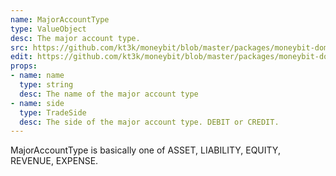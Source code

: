 ```yaml
---
name: MajorAccountType
type: ValueObject
desc: The major account type.
src: https://github.com/kt3k/moneybit/blob/master/packages/moneybit-domain/major-account-type.js
edit: https://github.com/kt3k/moneybit/blob/master/packages/moneybit-domain/major-account-type.md
props:
- name: name
  type: string
  desc: The name of the major account type
- name: side
  type: TradeSide
  desc: The side of the major account type. DEBIT or CREDIT.
---
```


MajorAccountType is basically one of ASSET, LIABILITY, EQUITY, REVENUE, EXPENSE.

